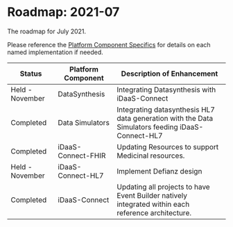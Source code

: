 # Roadmap: 2021-07
The roadmap for July 2021.

Please reference the [Platform Component Specifics](../docs/Design/PlatformComponents.md) for details on each named implementation if needed.

| Status | Platform Component   | Description of Enhancement|
|---|---|---|
|Held - November|DataSynthesis|Integrating Datasynthesis with iDaaS-Connect|
|Completed|Data Simulators|Integrating datasynthesis HL7 data generation with the Data Simulators feeding iDaaS-Connect-HL7|
|Completed| iDaaS-Connect-FHIR| Updating Resources to support Medicinal resources.|
|Held - November| iDaaS-Connect-HL7| Implement Defianz design|
|Completed| iDaaS-Connect| Updating all projects to have Event Builder natively integrated within each reference architecture.|
